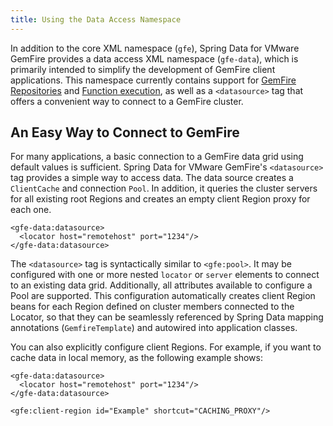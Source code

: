 ```yaml
---
title: Using the Data Access Namespace
---
```


<!-- 
 Copyright (c) VMware, Inc. 2022. All rights reserved.
 Licensed to the Apache Software Foundation (ASF) under one or more contributor license
 agreements. See the NOTICE file distributed with this work for additional information regarding
 copyright ownership. The ASF licenses this file to You under the Apache License, Version 2.0 (the
 "License"); you may not use this file except in compliance with the License. You may obtain a
 copy of the License at
 
 http://www.apache.org/licenses/LICENSE-2.0
 
 Unless required by applicable law or agreed to in writing, software distributed under the License
 is distributed on an "AS IS" BASIS, WITHOUT WARRANTIES OR CONDITIONS OF ANY KIND, either express
 or implied. See the License for the specific language governing permissions and limitations under
 the License.
-->

<!--
Licensed to the Apache Software Foundation (ASF) under one or more
contributor license agreements.  See the NOTICE file distributed with
this work for additional information regarding copyright ownership.
The ASF licenses this file to You under the Apache License, Version 2.0
(the "License"); you may not use this file except in compliance with
the License.  You may obtain a copy of the License at

     http://www.apache.org/licenses/LICENSE-2.0

Unless required by applicable law or agreed to in writing, software
distributed under the License is distributed on an "AS IS" BASIS,
WITHOUT WARRANTIES OR CONDITIONS OF ANY KIND, either express or implied.
See the License for the specific language governing permissions and
limitations under the License.
-->

In addition to the core XML namespace (`gfe`), Spring Data for VMware GemFire provides a
data access XML namespace (`gfe-data`), which is primarily intended to
simplify the development of GemFire client applications. This
namespace currently contains support for [GemFire
Repositories](repositories.html) and [Function
execution](function-annotations.html), as well as a `<datasource>` tag that
offers a convenient way to connect to a GemFire cluster.

## <a id="connect-to-gemfire"></a>An Easy Way to Connect to GemFire

For many applications, a basic connection to a GemFire data
grid using default values is sufficient. Spring Data for VMware GemFire's `<datasource>` tag
provides a simple way to access data. The data source creates a
`ClientCache` and connection `Pool`. In addition, it queries the cluster
servers for all existing root Regions and creates an empty client
Region proxy for each one.

```highlight
<gfe-data:datasource>
  <locator host="remotehost" port="1234"/>
</gfe-data:datasource>
```

The `<datasource>` tag is syntactically similar to `<gfe:pool>`. It may
be configured with one or more nested `locator` or `server` elements to
connect to an existing data grid. Additionally, all attributes available
to configure a Pool are supported. This configuration automatically
creates client Region beans for each Region defined on cluster members
connected to the Locator, so that they can be seamlessly referenced by Spring
Data mapping annotations (`GemfireTemplate`) and autowired into
application classes.

You can also explicitly configure client Regions. For example, if
you want to cache data in local memory, as the following example shows:

```highlight
<gfe-data:datasource>
  <locator host="remotehost" port="1234"/>
</gfe-data:datasource>

<gfe:client-region id="Example" shortcut="CACHING_PROXY"/>
```
